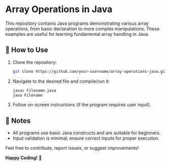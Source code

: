 # Array Operations in Java  

This repository contains Java programs demonstrating various array operations, from basic declaration to more complex manipulations. These examples are useful for learning fundamental array handling in Java.   

## 🚀 How to Use  
1. Clone the repository:  
   ```sh
   git clone https://github.com/your-username/array-operations-java.git
   ```
2. Navigate to the desired file and compile/run it:  
   ```sh
   javac Filename.java
   java Filename
   ```
3. Follow on-screen instructions (if the program requires user input).  

## 📝 Notes  
- All programs use basic Java constructs and are suitable for beginners.  
- Input validation is minimal; ensure correct inputs for proper execution.  

Feel free to contribute, report issues, or suggest improvements!  

**Happy Coding!** 🎉
